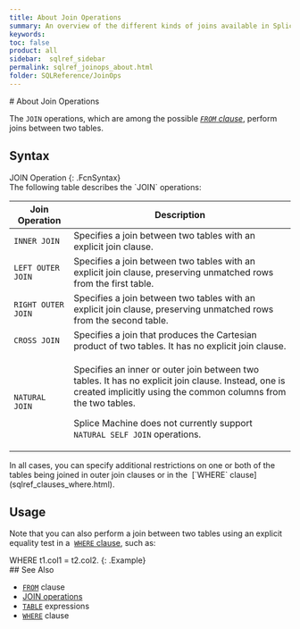 ```yaml
---
title: About Join Operations
summary: An overview of the different kinds of joins available in Splice Machine SQL.
keywords:
toc: false
product: all
sidebar:  sqlref_sidebar
permalink: sqlref_joinops_about.html
folder: SQLReference/JoinOps
---
```

<section>
<div class="TopicContent" data-swiftype-index="true" markdown="1">
# About Join Operations

The `JOIN` operations, which are among the possible *[`FROM`
clause](sqlref_clauses_from.html)*, perform joins between two tables.

## Syntax

<div class="fcnWrapperWide" markdown="1">
    JOIN Operation
{: .FcnSyntax}

</div>
The following table describes the `JOIN` operations:

<table summary="Splice Machine SQL Join operations">
                <col />
                <col />
                <thead>
                    <tr>
                        <th>Join Operation</th>
                        <th>Description</th>
                    </tr>
                </thead>
                <tbody>
                    <tr>
                        <td><code>INNER JOIN</code></td>
                        <td>Specifies a join between two tables with an explicit join clause.</td>
                    </tr>
                    <tr>
                        <td><code>LEFT OUTER JOIN</code></td>
                        <td>Specifies a
					join between two tables with an explicit join clause, preserving unmatched rows from the first table.</td>
                    </tr>
                    <tr>
                        <td><code>RIGHT OUTER JOIN</code></td>
                        <td>Specifies a
					join between two tables with an explicit join clause, preserving unmatched rows from the second table.</td>
                    </tr>
                    <tr>
                        <td><code>CROSS JOIN</code></td>
                        <td>Specifies a join that produces the Cartesian product of two tables. It has no explicit join clause.</td>
                    </tr>
                    <tr>
                        <td><code>NATURAL JOIN</code></td>
                        <td>
                            <p>Specifies an inner or outer join between two tables. It has no explicit join clause. Instead, one is created implicitly using the common columns from the two tables.</p>
                            <p class="noteNote">Splice Machine does not currently support <code>NATURAL SELF JOIN</code> operations.</p>
                        </td>
                    </tr>
                </tbody>
            </table>
In all cases, you can specify additional restrictions on one or both of
the tables being joined in outer join clauses or in the &nbsp;[`WHERE`
clause](sqlref_clauses_where.html).

## Usage

Note that you can also perform a join between two tables using an
explicit equality test in a &nbsp;[`WHERE` clause](sqlref_clauses_where.html),
such as:

<div class="preWrapper" markdown="1">
    WHERE t1.col1 = t2.col2.
{: .Example}

</div>
## See Also

* [`FROM`](sqlref_clauses_from.html) clause
* [JOIN operations](sqlref_joinops_intro.html) 
* [`TABLE`](sqlref_expressions_table.html) expressions
* [`WHERE`](sqlref_clauses_where.html) clause

</div>
</section>

